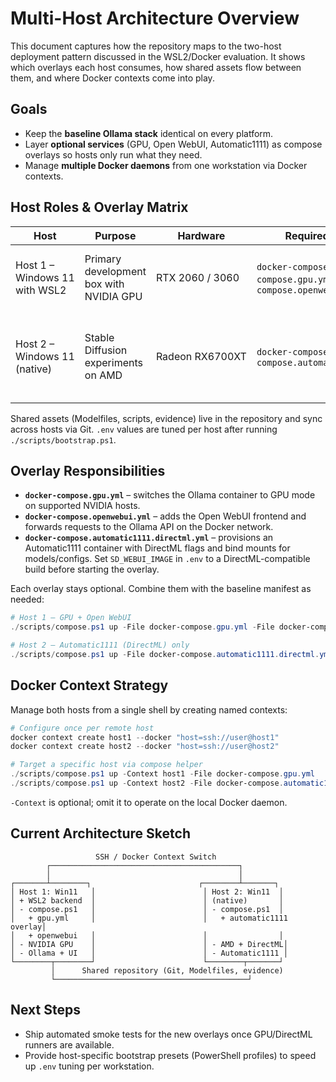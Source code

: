 # Multi-Host Architecture Overview

This document captures how the repository maps to the two-host deployment pattern discussed in the WSL2/Docker evaluation. It shows which overlays each host consumes, how shared assets flow between them, and where Docker contexts come into play.

## Goals
- Keep the **baseline Ollama stack** identical on every platform.
- Layer **optional services** (GPU, Open WebUI, Automatic1111) as compose overlays so hosts only run what they need.
- Manage **multiple Docker daemons** from one workstation via Docker contexts.

## Host Roles & Overlay Matrix
| Host | Purpose | Hardware | Required Compose files | Notes |
| --- | --- | --- | --- | --- |
| Host 1 – Windows 11 with WSL2 | Primary development box with NVIDIA GPU | RTX 2060 / 3060 | `docker-compose.yml`, `docker-compose.gpu.yml`, optional `docker-compose.openwebui.yml` | WSL2 backend enables NVIDIA passthrough for Ollama and Open WebUI.|
| Host 2 – Windows 11 (native) | Stable Diffusion experiments on AMD | Radeon RX6700XT | `docker-compose.yml`, optional `docker-compose.automatic1111.directml.yml` | Requires DirectML-ready Automatic1111 image; Ollama can stay CPU-only.|

Shared assets (Modelfiles, scripts, evidence) live in the repository and sync across hosts via Git. `.env` values are tuned per host after running `./scripts/bootstrap.ps1`.

## Overlay Responsibilities
- **`docker-compose.gpu.yml`** – switches the Ollama container to GPU mode on supported NVIDIA hosts.
- **`docker-compose.openwebui.yml`** – adds the Open WebUI frontend and forwards requests to the Ollama API on the Docker network.
- **`docker-compose.automatic1111.directml.yml`** – provisions an Automatic1111 container with DirectML flags and bind mounts for models/configs. Set `SD_WEBUI_IMAGE` in `.env` to a DirectML-compatible build before starting the overlay.

Each overlay stays optional. Combine them with the baseline manifest as needed:
```powershell
# Host 1 – GPU + Open WebUI
./scripts/compose.ps1 up -File docker-compose.gpu.yml -File docker-compose.openwebui.yml

# Host 2 – Automatic1111 (DirectML) only
./scripts/compose.ps1 up -File docker-compose.automatic1111.directml.yml
```

## Docker Context Strategy
Manage both hosts from a single shell by creating named contexts:
```powershell
# Configure once per remote host
docker context create host1 --docker "host=ssh://user@host1"
docker context create host2 --docker "host=ssh://user@host2"

# Target a specific host via compose helper
./scripts/compose.ps1 up -Context host1 -File docker-compose.gpu.yml
./scripts/compose.ps1 up -Context host2 -File docker-compose.automatic1111.directml.yml
```
`-Context` is optional; omit it to operate on the local Docker daemon.

## Current Architecture Sketch
```
                   SSH / Docker Context Switch
        ┌──────────────────────────────────────────┐
        │                                          │
┌───────┴────────┐                        ┌────────┴───────┐
│ Host 1: Win11   │                        │ Host 2: Win11  │
│ + WSL2 backend  │                        │ (native)       │
│ - compose.ps1   │                        │ - compose.ps1  │
│   + gpu.yml     │                        │   + automatic1111 overlay│
│   + openwebui   │                        │                │
│ - NVIDIA GPU    │                        │ - AMD + DirectML│
│ - Ollama + UI   │                        │ - Automatic1111 │
└────────┬────────┘                        └────────┬───────┘
         │      Shared repository (Git, Modelfiles, evidence)
         └───────────────────────────────────────────┘
```

## Next Steps
- Ship automated smoke tests for the new overlays once GPU/DirectML runners are available.
- Provide host-specific bootstrap presets (PowerShell profiles) to speed up `.env` tuning per workstation.
